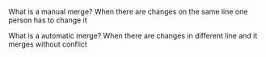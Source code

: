 What is a manual merge? When there are changes on the same line one person has to change it

What is a automatic merge? When there are changes in different line and it merges without conflict